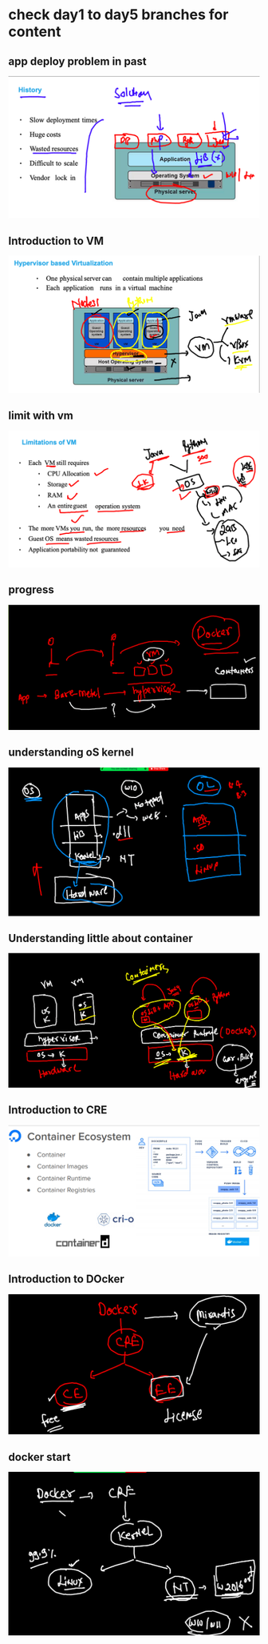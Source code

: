 # check day1 to day5 branches for content 

## app deploy problem in past 

<img src="prob.png">


## Introduction  to VM 

<img src="vm.png">

## limit with vm 

<img src="vmpr1.png">

## progress

<img src="prog.png">

## understanding oS kernel 

<img src="os.png">

## Understanding little about container

<img src="cont.png">

## Introduction to CRE 

<img src="cre.png">

## Introduction to DOcker 

<img src="docker.png">


## docker start

<img src="docker1.png">



